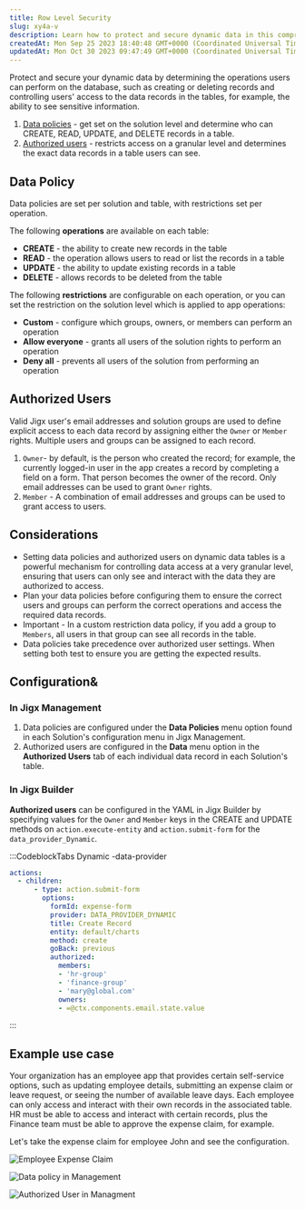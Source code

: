 ```yaml
---
title: Row Level Security
slug: xy4a-v
description: Learn how to protect and secure dynamic data in this comprehensive document. Discover how data policies and authorized users play a crucial role in controlling database operations and access to specific data records. Find out how to configure data policie
createdAt: Mon Sep 25 2023 18:40:48 GMT+0000 (Coordinated Universal Time)
updatedAt: Mon Oct 30 2023 09:47:49 GMT+0000 (Coordinated Universal Time)
---
```


Protect and secure your dynamic data by determining the operations users can perform on the database, such as creating or deleting records and controlling users' access to the data records in the tables, for example, the ability to see sensitive information.

1. [Data policies](<./Row Level Security/Data policies.md>) - get set on the solution level and determine who can CREATE, READ, UPDATE, and DELETE records in a table.
2. [Authorized users](<./Row Level Security/Authorized users.md>) - restricts access on a granular level and determines the exact data records in a table users can see. 

## Data Policy

Data policies are set per solution and table, with restrictions set per operation.

The following **operations** are available on each table:

- **CREATE** - the ability to create new records in the table
- **READ** - the operation allows users to read or list the records in a table
- **UPDATE** - the ability to update existing records in a table
- **DELETE** - allows records to be deleted from the table

The following **restrictions** are configurable on each operation, or you can set the restriction on the solution level which is applied to app operations:

- **Custom** - configure which groups, owners, or members can perform an operation
- **Allow everyone** - grants all users of the solution rights to perform an operation
- **Deny all** - prevents all users of the solution from performing an operation

## Authorized Users

Valid Jigx user's email addresses and solution groups are used to define explicit access to each data record by assigning either the `Owner` or `Member` rights. Multiple users and groups can be assigned to each record.

1. `Owner`- by default, is the person who created the record; for example, the currently logged-in user in the app creates a record by completing a field on a form. That person becomes the owner of the record. Only email addresses can be used to grant `Owner` rights.
2. `Member` - A combination of email addresses and groups can be used to grant access to users.

## Considerations

- Setting data policies and authorized users on dynamic data tables is a powerful mechanism for controlling data access at a very granular level, ensuring that users can only see and interact with the data they are authorized to access.
- Plan your data policies before configuring them to ensure the correct users and groups can perform the correct operations and access the required data records.
- Important - In a custom restriction data policy, if you add a group to `Members`, all users in that group can see all records in the table.
- Data policies take precedence over authorized user settings. When setting both test to ensure you are getting the expected results.

## Configuration&

### In Jigx Management

1. Data policies are configured under the **Data Policies** menu option found in each Solution's configuration menu in Jigx Management.
2. Authorized users are configured in the **Data** menu option in the **Authorized Users** tab of each individual data record in each Solution's table.

### In Jigx Builder

**Authorized users** can be configured in the YAML in Jigx Builder by specifying values for the `Owner` and `Member` keys in the CREATE and UPDATE methods on `action.execute-entity` and `action.submit-form` for the `data_provider_Dynamic`.

:::CodeblockTabs
Dynamic -data-provider

```yaml
actions:
  - children:
      - type: action.submit-form
        options:
          formId: expense-form
          provider: DATA_PROVIDER_DYNAMIC
          title: Create Record
          entity: default/charts
          method: create
          goBack: previous
          authorized:
            members:
            - 'hr-group'
            - 'finance-group'
            - 'mary@global.com'
            owners:
            - =@ctx.components.email.state.value   
```
:::

## Example use case

Your organization has an employee app that provides certain self-service options, such as updating employee details, submitting an expense claim or leave request, or seeing the number of available leave days. Each employee can only access and interact with their own records in the associated table. HR must be able to access and interact with certain records, plus the Finance team must be able to approve the expense claim, for example.

Let's take the expense claim for employee John and see the configuration.

![Employee Expense Claim ](https://archbee-image-uploads.s3.amazonaws.com/x7vdIDH6-ScTprfmi2XXX/pHi0igY_O9lFuMnK8QdI7_rls-table.png "Employee Expense Claim ")

![Data policy in Management](https://archbee-image-uploads.s3.amazonaws.com/x7vdIDH6-ScTprfmi2XXX/S8dlD6I6hXCbnEpNMsgQw_rls-policyl.png "Data policy in Management")

![Authorized User in Managment](https://archbee-image-uploads.s3.amazonaws.com/x7vdIDH6-ScTprfmi2XXX/NdhZ90wc370AA741CBJA7_rls-authorizeduser.png "Authorized User in Management")

